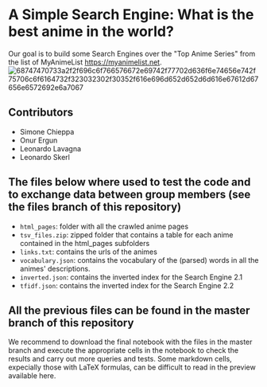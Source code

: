 # A Simple Search Engine: What is the best anime in the world?
Our goal is to build some Search Engines over the "Top Anime Series" from the list of MyAnimeList https://myanimelist.net.
![68747470733a2f2f696c6f766576672e69742f77702d636f6e74656e742f75706c6f6164732f323032302f30352f616e696d652d652d6d616e67612d67656e6572692e6a7067](https://user-images.githubusercontent.com/91341004/151556905-81fbfe53-f928-47ad-a54e-dbed19ffec65.jpg)

## Contributors
- Simone Chieppa
- Onur Ergun
- Leonardo Lavagna
- Leonardo Skerl
## The files below where used to test the code and to exchange data between group members (see the files branch of this repository)
- `html_pages`: folder with all the crawled anime pages
- `tsv_files.zip`: zipped folder that contains a table for each anime contained in the html_pages subfolders
- `links.txt`: contains the urls of the animes
- `vocabulary.json`: contains the vocabulary of the (parsed) words in all the animes' descriptions.
- `inverted.json`: contains the inverted index for the Search Engine 2.1
- `tfidf.json`: contains the inverted index for the Search Engine 2.2
## All the previous files can be found in the master branch of this repository

We recommend to download the final notebook with the files in the master branch and execute the appropriate cells 
in the notebook to check the results and carry out more queries and tests. Some markdown cells, expecially those with LaTeX formulas,
can be difficult to read in the preview available here.
